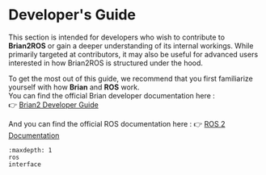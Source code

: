 # Developer's Guide

This section is intended for developers who wish to contribute to **Brian2ROS** or gain a deeper understanding of its internal workings. While primarily targeted at contributors, it may also be useful for advanced users interested in how Brian2ROS is structured under the hood.

To get the most out of this guide, we recommend that you first familiarize yourself with how **Brian** and **ROS** work.  
You can find the official Brian developer documentation here :  
👉 [Brian2 Developer Guide](https://brian2.readthedocs.io/en/stable/developer/index.html)

And you can find the official ROS documentation here :
👉 [ROS 2 Documentation](https://docs.ros.org/en/jazzy/)


```{toctree}
:maxdepth: 1
ros
interface
```


